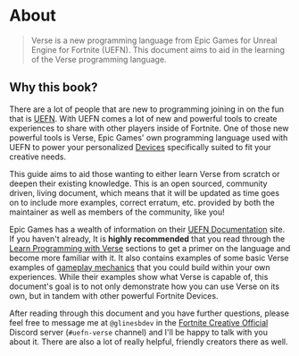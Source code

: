 # About

> Verse is a new programming language from Epic Games for Unreal Engine for Fortnite (UEFN). This document aims to aid in the learning of the Verse programming language.

## Why this book?

There are a lot of people that are new to programming joining in on the fun that is [UEFN][UEFN_SITE]. With UEFN comes a lot of new and powerful tools to create experiences to share with other players inside of Fortnite. One of those new powerful tools is Verse, Epic Games' own programming language used with UEFN to power your personalized [​Devices][GLOSSARY_DEVICE] specifically suited to fit your creative needs.

This guide aims to aid those wanting to either learn Verse from scratch or deepen their existing knowledge. This is an open sourced, community driven, living document, which means that it will be updated as time goes on to include more examples, correct erratum, etc. provided by both the maintainer as well as members of the community, like you!

Epic Games has a wealth of information on their [UEFN Documentation][UEFN_DOCS] site. If you haven't already, It is **highly recommended** that you read through the [Learn Programming with Verse][UEFN_DOCS_LEARNING_VERSE] sections to get a primer on the language and become more familiar with it. It also contains examples of some basic Verse examples of [gameplay mechanics][UEFN_DOCS_GAME_MECHANICS] that you could build within your own experiences. While their examples show what Verse is capable of, this document's goal is to not only demonstrate how you can use Verse on its own, but in tandem with other powerful Fortnite Devices.

After reading through this document and you have further questions, please feel free to message me at `@glinesbdev` in the [Fortnite Creative Official][FORTNITE_OFFICIAL_CREATIVE_DISCORD] Discord server (`#uefn-verse` channel) and I'll be happy to talk with you about it. There are also a lot of really helpful, friendly creators there as well.

[UEFN_SITE]: https://www.fortnite.com/news/unreal-editor-for-fortnite-and-creator-economy-2-0-are-here-new-worlds-await
[GLOSSARY_DEVICE]: https://dev.epicgames.com/documentation/en-us/uefn/unreal-editor-for-fortnite-glossary#device
[UEFN_DOCS]: https://dev.epicgames.com/documentation/en-us/uefn/unreal-editor-for-fortnite-documentation
[UEFN_DOCS_LEARNING_VERSE]: https://dev.epicgames.com/documentation/en-us/uefn/learn-programming-with-verse-in-unreal-editor-for-fortnite
[UEFN_DOCS_GAME_MECHANICS]: https://dev.epicgames.com/documentation/en-us/uefn/learn-game-mechanics-in-unreal-editor-for-fortnite
[FORTNITE_OFFICIAL_CREATIVE_DISCORD]: https://discord.gg/fortnitecreative
